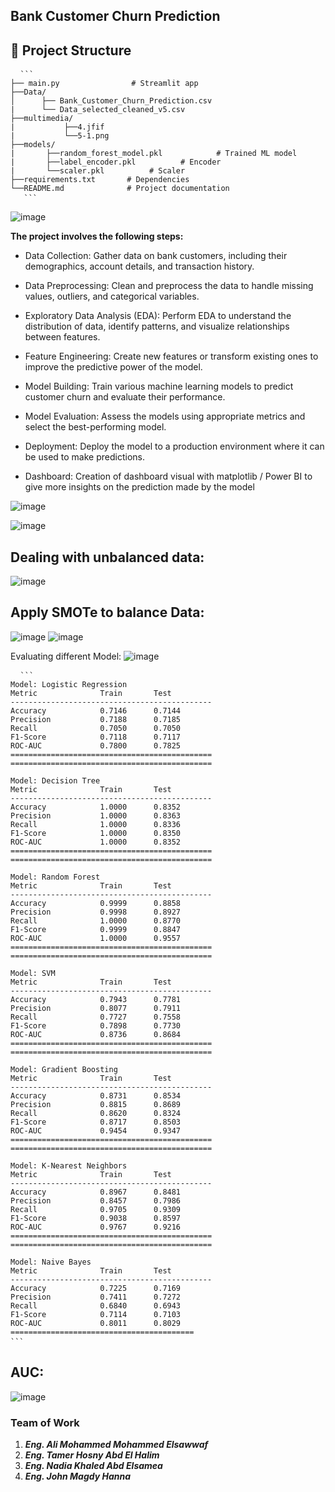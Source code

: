 ## Bank Customer Churn Prediction
          

## 📂 Project Structure
<pre> <code> ``` 
├── main.py                # Streamlit app
├──Data/
│      ├── Bank_Customer_Churn_Prediction.csv
|      └── Data_selected_cleaned_v5.csv
├──multimedia/
|           ├──4.jfif
|           └──5-1.png
├──models/
|       ├──random_forest_model.pkl            # Trained ML model
|       ├──label_encoder.pkl          # Encoder
|       └──scaler.pkl          # Scaler
├──requirements.txt       # Dependencies
└──README.md              # Project documentation
   ``` </code> </pre>


![image](https://github.com/user-attachments/assets/bf017cd9-dcbf-4860-947d-aa8aa7d77366)

**The project involves the following steps:**
- Data Collection: Gather data on bank customers, including their demographics, account details, and transaction history.

- Data Preprocessing: Clean and preprocess the data to handle missing values, outliers, and categorical variables.

- Exploratory Data Analysis (EDA): Perform EDA to understand the distribution of data, identify patterns, and visualize relationships between features.

- Feature Engineering: Create new features or transform existing ones to improve the predictive power of the model.

- Model Building: Train various machine learning models to predict customer churn and evaluate their performance.

- Model Evaluation: Assess the models using appropriate metrics and select the best-performing model.

- Deployment: Deploy the model to a production environment where it can be used to make predictions.

- Dashboard: Creation of dashboard visual with matplotlib / Power BI to give more insights on the prediction made by the model

![image](https://github.com/user-attachments/assets/7b88a7db-5045-4be2-accb-e1e8946aba2a)

![image](https://github.com/user-attachments/assets/6567de66-1b5f-40ec-a051-733e61c3af12)

## Dealing with unbalanced data:

![image](https://github.com/user-attachments/assets/d1cdb697-a051-4547-9320-d7ca26fcadfa)

## Apply SMOTe to balance Data:

![image](https://github.com/user-attachments/assets/ebe7f0a3-3efc-4f4d-8296-811d55819f62)
![image](https://github.com/user-attachments/assets/1d3de216-d9cf-4337-9864-6c0314a698fc)

Evaluating different Model:
![image](https://github.com/user-attachments/assets/36c2226b-fd22-45c9-9ccc-121a981b0db1)

<pre> <code> ``` 
Model: Logistic Regression
Metric              Train       Test
---------------------------------------------
Accuracy            0.7146      0.7144
Precision           0.7188      0.7185
Recall              0.7050      0.7050
F1-Score            0.7118      0.7117
ROC-AUC             0.7800      0.7825
=============================================
=============================================

Model: Decision Tree
Metric              Train       Test
---------------------------------------------
Accuracy            1.0000      0.8352
Precision           1.0000      0.8363
Recall              1.0000      0.8336
F1-Score            1.0000      0.8350
ROC-AUC             1.0000      0.8352
=============================================
=============================================

Model: Random Forest
Metric              Train       Test
---------------------------------------------
Accuracy            0.9999      0.8858
Precision           0.9998      0.8927
Recall              1.0000      0.8770
F1-Score            0.9999      0.8847
ROC-AUC             1.0000      0.9557
=============================================
=============================================

Model: SVM
Metric              Train       Test
---------------------------------------------
Accuracy            0.7943      0.7781
Precision           0.8077      0.7911
Recall              0.7727      0.7558
F1-Score            0.7898      0.7730
ROC-AUC             0.8736      0.8684
=============================================
=============================================

Model: Gradient Boosting
Metric              Train       Test
---------------------------------------------
Accuracy            0.8731      0.8534
Precision           0.8815      0.8689
Recall              0.8620      0.8324
F1-Score            0.8717      0.8503
ROC-AUC             0.9454      0.9347
=============================================
=============================================

Model: K-Nearest Neighbors
Metric              Train       Test
---------------------------------------------
Accuracy            0.8967      0.8481
Precision           0.8457      0.7986
Recall              0.9705      0.9309
F1-Score            0.9038      0.8597
ROC-AUC             0.9767      0.9216
=============================================
=============================================

Model: Naive Bayes
Metric              Train       Test
---------------------------------------------
Accuracy            0.7225      0.7169
Precision           0.7411      0.7272
Recall              0.6840      0.6943
F1-Score            0.7114      0.7103
ROC-AUC             0.8011      0.8029
=========================================
``` </code> </pre>

## AUC:
![image](https://github.com/user-attachments/assets/11a17aa6-331e-46ad-bd71-c5e9aab4232b)


### **Team of Work**
1. ***Eng. Ali Mohammed Mohammed Elsawwaf***
2. ***Eng. Tamer Hosny Abd El Halim***
3. ***Eng. Nadia Khaled Abd Elsamea***
4. ***Eng. John Magdy Hanna***